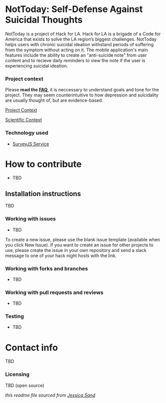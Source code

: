 # NotToday: Self-Defense Against Suicidal Thoughts

NotToday is a project of Hack for LA. Hack for LA is a brigade of a Code for America that exists to solve the LA region’s biggest challenges. NotToday helps users with chronic suicidal ideation withstand periods of suffering from the symptom without acting on it. The mobile application's main features include the ability to create an "anti-suicide note" from user content and to recieve daily reminders to view the note if the user is experiencing suicidal ideation.

### Project context

Please **read the [FAQ](https://github.com/hackforla/not-today/blob/master/FAQ-ReadMeToo.md)**, it is neccessary to understand goals and tone for the project. They may seem counterintuitive to how depression and suicidality are usually thought of, but are evidence-based.

[Project Context](https://docs.google.com/presentation/d/1NsQFWU_RgGZf16rHNdBAemUGhpxiAJ_wSh1a5E28RTc/edit#slide=id.g60faf49108_0_139)

[Scientific Context](https://github.com/hackforla/not-today/tree/master/lit-review)

### Technology used

- [SurveyJS Service](https://www.dxsurvey.com/)

# How to contribute

- TBD



## Installation instructions

TBD


### Working with issues

- TBD

To create a new issue, please use the blank issue template (available when you click New Issue).  If you want to create an issue for other projects to use, please create the issue in your own repository and send a slack message to one of your hack night hosts with the link.


### Working with forks and branches

- TBD


### Working with pull requests and reviews

- TBD


### Testing

- TBD



# Contact info

TBD


### Licensing

TBD (open source)

*this readme file sourced from [Jessica Sand](http://jessicasand.com/other-stuff/just-enough-docs/)*

